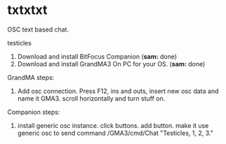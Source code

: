 # txtxtxt
OSC text based chat.

testicles

1. Download and install BitFocus Companion (**sam:** done)
2. Download and install GrandMA3 On PC for your OS. (**sam:** done)

GrandMA steps:
1. Add osc connection. Press F12, ins and outs, insert new osc data and name it GMA3. scroll horizontally and turn stuff on.

Companion steps:
1. install generic osc instance. click buttons. add button. make it use generic osc to send command /GMA3/cmd/Chat "Testicles, 1, 2, 3."
